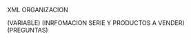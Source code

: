 XML ORGANIZACION

<CATALOGO>
  <IVA>(VARIABLE)</IVA>
  <INFORMACION_GENERAL>
    (INRFOMACION SERIE Y PRODUCTOS A VENDER)
  </INFORMACION_GENERAL>
  <TEMPORADAS>
      <NOMBRE></NOMBRE>
      <TRAMA></TRAMA>
      <VILLANOS></VILLANOS>
      <TRANSFORMACIONES></TRANSFORMACIONES>
      <IMG>
      <DVD></DVD>
      <PRECIO></PRECIO>
  </TEMPORADAS>
  <PRODUCTOS>
    <CARTA ID >
      <NOMBRE></NOMBRE>
      <IMG>
      <PRECIO></PRECIO>
    </CARTA>
    <POSTER TAMAÑO / TEMPORADA>
      <IMG>
      <PRECIO></PRECIO>
    </POSTER>
    <OBJETOS>
      <IMG>
      <PRECIO></PRECIO>
    </OBJETOS>
    <ACCESORIOS>
      <IMG>
      <PRECIO></PRECIO>
    </ACCESORIOS>
  </PRODUCTOS>
  <VESTUARIOS>
    <CATALOGO_ROPA>
      <IMG>
      <PRECIO></PRECIO>
    </CATALOGO_ROPA>
  </VESTUARIOS>
</CATALOGO>
<CONTACTO>
  <NOMBRE></NOMBRE>
  <GMAIL></GMAIL>
  <ENCUESTA>
    (PREGUNTAS)
  </ENCUESTA>
  <COMENTARIOS></COMENTARIOS>
</CONTACTO>
